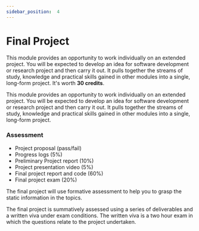 ```yaml
---
sidebar_position:  4
---  
```


# Final Project

This module provides an opportunity to work individually on an extended project. You will be expected to develop an idea for software development or research project and then carry it out. It pulls together the streams of study, knowledge and practical skills gained in other modules into a single, long-form project. It's worth **30 credits**.

This module provides an opportunity to work individually on an extended project. You will be expected to develop an idea for software development or research project and then carry it out. It pulls together the streams of study, knowledge and practical skills gained in other modules into a single, long-form project.

### Assessment

- Project proposal (pass/fail)
- Progress logs (5%)
- Preliminary Project report (10%)
- Project presentation video (5%)
- Final project report and code (60%)
- Final project exam (20%)

The final project will use formative assessment to help you to grasp the static information in the topics.

The final project is summatively assessed using a series of deliverables and a written viva under exam conditions. The written viva is a two hour exam in which the questions relate to the project undertaken.
